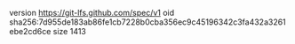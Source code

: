 version https://git-lfs.github.com/spec/v1
oid sha256:7d955de183ab86fe1cb7228b0cba356ec9c45196342c3fa432a3261ebe2cd6ce
size 1413
